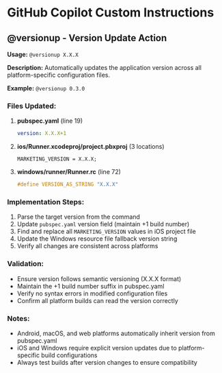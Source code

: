 # GitHub Copilot Custom Instructions

## @versionup - Version Update Action

**Usage:** `@versionup X.X.X`

**Description:** Automatically updates the application version across all platform-specific configuration files.

**Example:** `@versionup 0.3.0`

### Files Updated:

1. **pubspec.yaml** (line 19)
   ```yaml
   version: X.X.X+1
   ```

2. **ios/Runner.xcodeproj/project.pbxproj** (3 locations)
   ```objc
   MARKETING_VERSION = X.X.X;
   ```

3. **windows/runner/Runner.rc** (line 72)
   ```c
   #define VERSION_AS_STRING "X.X.X"
   ```

### Implementation Steps:

1. Parse the target version from the command
2. Update `pubspec.yaml` version field (maintain +1 build number)
3. Find and replace all `MARKETING_VERSION` values in iOS project file
4. Update the Windows resource file fallback version string
5. Verify all changes are consistent across platforms

### Validation:

- Ensure version follows semantic versioning (X.X.X format)
- Maintain the +1 build number suffix in pubspec.yaml
- Verify no syntax errors in modified configuration files
- Confirm all platform builds can read the version correctly

### Notes:

- Android, macOS, and web platforms automatically inherit version from pubspec.yaml
- iOS and Windows require explicit version updates due to platform-specific build configurations
- Always test builds after version changes to ensure compatibility